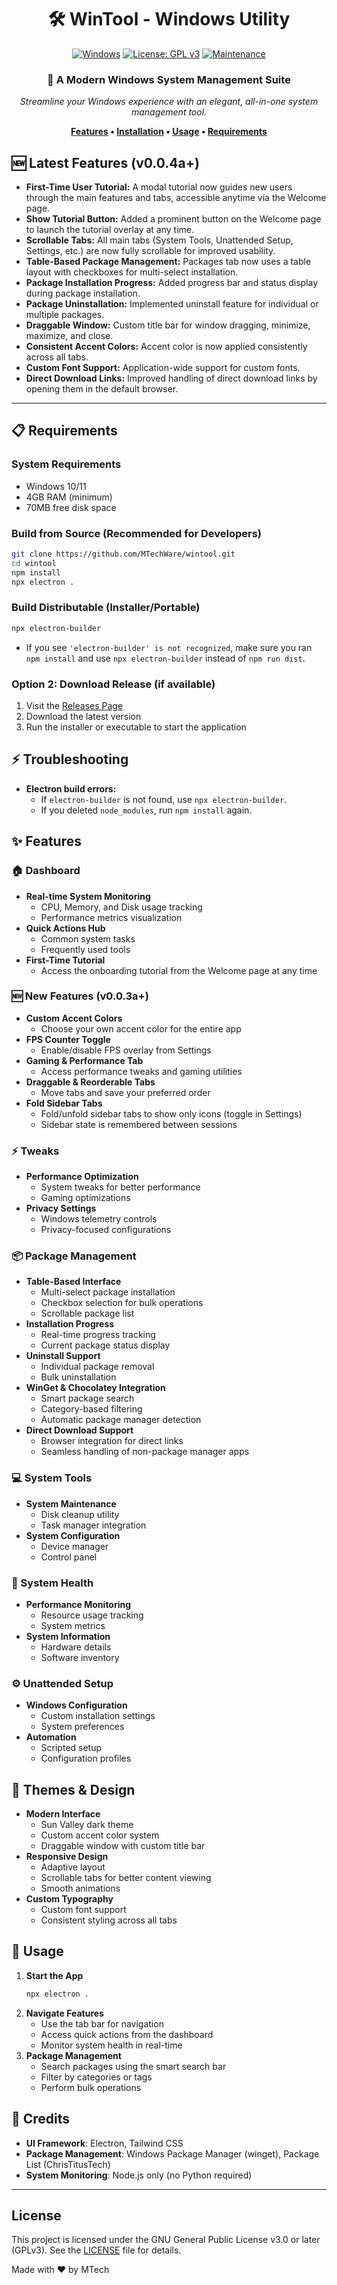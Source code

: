 <div align="center">

# 🛠️ WinTool - Windows Utility

[![Windows](https://img.shields.io/badge/Windows-10%2F11-0078D6?style=for-the-badge&logo=windows&logoColor=white)](https://www.microsoft.com/windows)
[![License: GPL v3](https://img.shields.io/badge/License-GPLv3-blue.svg?style=for-the-badge)](LICENSE)
[![Maintenance](https://img.shields.io/badge/Maintained%3F-yes-green.svg?style=for-the-badge)](https://github.com/MTechWare/wintool)

### 🎯 A Modern Windows System Management Suite

*Streamline your Windows experience with an elegant, all-in-one system management tool.*

**[Features](#-features) • [Installation](#-installation) • [Usage](#-usage) • [Requirements](#-requirements)**

</div>

## 🆕 Latest Features (v0.0.4a+)

- **First-Time User Tutorial:** A modal tutorial now guides new users through the main features and tabs, accessible anytime via the Welcome page.
- **Show Tutorial Button:** Added a prominent button on the Welcome page to launch the tutorial overlay at any time.
- **Scrollable Tabs:** All main tabs (System Tools, Unattended Setup, Settings, etc.) are now fully scrollable for improved usability.
- **Table-Based Package Management:** Packages tab now uses a table layout with checkboxes for multi-select installation.
- **Package Installation Progress:** Added progress bar and status display during package installation.
- **Package Uninstallation:** Implemented uninstall feature for individual or multiple packages.
- **Draggable Window:** Custom title bar for window dragging, minimize, maximize, and close.
- **Consistent Accent Colors:** Accent color is now applied consistently across all tabs.
- **Custom Font Support:** Application-wide support for custom fonts.
- **Direct Download Links:** Improved handling of direct download links by opening them in the default browser.

---

## 📋 Requirements

### System Requirements
- Windows 10/11
- 4GB RAM (minimum)
- 70MB free disk space

### Build from Source (Recommended for Developers)
```bash
git clone https://github.com/MTechWare/wintool.git
cd wintool
npm install
npx electron .
```

### Build Distributable (Installer/Portable)
```bash
npx electron-builder
```
- If you see `'electron-builder' is not recognized`, make sure you ran `npm install` and use `npx electron-builder` instead of `npm run dist`.

### Option 2: Download Release (if available)
1. Visit the [Releases Page](https://github.com/MTechWare/wintool/releases)
2. Download the latest version
3. Run the installer or executable to start the application

## ⚡ Troubleshooting
- **Electron build errors:**
  - If `electron-builder` is not found, use `npx electron-builder`.
  - If you deleted `node_modules`, run `npm install` again.

## ✨ Features

### 🏠 Dashboard

- **Real-time System Monitoring**
  - CPU, Memory, and Disk usage tracking
  - Performance metrics visualization
- **Quick Actions Hub**
  - Common system tasks
  - Frequently used tools
- **First-Time Tutorial**
  - Access the onboarding tutorial from the Welcome page at any time

### 🆕 New Features (v0.0.3a+)

- **Custom Accent Colors**
  - Choose your own accent color for the entire app
- **FPS Counter Toggle**
  - Enable/disable FPS overlay from Settings
- **Gaming & Performance Tab**
  - Access performance tweaks and gaming utilities
- **Draggable & Reorderable Tabs**
  - Move tabs and save your preferred order
- **Fold Sidebar Tabs**
  - Fold/unfold sidebar tabs to show only icons (toggle in Settings)
  - Sidebar state is remembered between sessions

### ⚡ Tweaks

- **Performance Optimization**
  - System tweaks for better performance
  - Gaming optimizations
- **Privacy Settings**
  - Windows telemetry controls
  - Privacy-focused configurations

### 📦 Package Management

- **Table-Based Interface**
  - Multi-select package installation
  - Checkbox selection for bulk operations
  - Scrollable package list
- **Installation Progress**
  - Real-time progress tracking
  - Current package status display
- **Uninstall Support**
  - Individual package removal
  - Bulk uninstallation
- **WinGet & Chocolatey Integration**
  - Smart package search
  - Category-based filtering
  - Automatic package manager detection
- **Direct Download Support**
  - Browser integration for direct links
  - Seamless handling of non-package manager apps

### 💻 System Tools

- **System Maintenance**
  - Disk cleanup utility
  - Task manager integration
- **System Configuration**
  - Device manager
  - Control panel

### 🔧 System Health

- **Performance Monitoring**
  - Resource usage tracking
  - System metrics
- **System Information**
  - Hardware details
  - Software inventory

### ⚙️ Unattended Setup

- **Windows Configuration**
  - Custom installation settings
  - System preferences
- **Automation**
  - Scripted setup
  - Configuration profiles

## 🎨 Themes & Design

- **Modern Interface**
  - Sun Valley dark theme
  - Custom accent color system
  - Draggable window with custom title bar
- **Responsive Design**
  - Adaptive layout
  - Scrollable tabs for better content viewing
  - Smooth animations
- **Custom Typography**
  - Custom font support
  - Consistent styling across all tabs

## 🎯 Usage

1. **Start the App**
   ```bash
   npx electron .
   ```
2. **Navigate Features**
   - Use the tab bar for navigation
   - Access quick actions from the dashboard
   - Monitor system health in real-time
3. **Package Management**
   - Search packages using the smart search bar
   - Filter by categories or tags
   - Perform bulk operations

## 🤝 Credits

- **UI Framework**: Electron, Tailwind CSS
- **Package Management**: Windows Package Manager (winget), Package List (ChrisTitusTech)
- **System Monitoring**: Node.js only (no Python required)

---

## License

This project is licensed under the GNU General Public License v3.0 or later (GPLv3).
See the [LICENSE](./LICENSE) file for details.

Made with ❤️ by MTech
